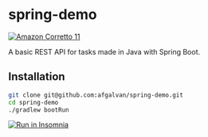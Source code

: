 # spring-demo

[![Amazon Corretto 11](https://img.shields.io/static/v1?label=Corretto&message=v11&style=flat&logo=java&labelColor=22272E&color=orange)](https://docs.aws.amazon.com/corretto/latest/corretto-11-ug/downloads-list.html)

A basic REST API for tasks made in Java with Spring Boot.

## Installation

```bash
git clone git@github.com:afgalvan/spring-demo.git
cd spring-demo
./gradlew bootRun
```

[![Run in Insomnia](https://insomnia.rest/images/run.svg)](https://insomnia.rest/run/?label=Task-API&uri=https%3A%2F%2Fgist.github.com%2Fafgalvan%2F613df5076edd5d11d0d3f2c0637a28e0)
